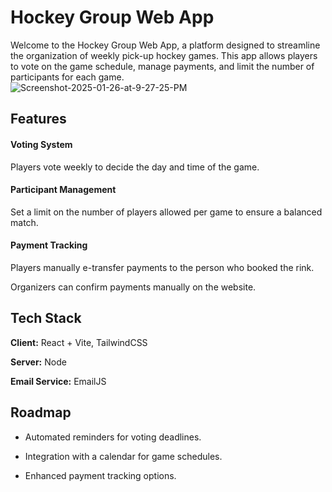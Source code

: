 
# Hockey Group Web App


Welcome to the Hockey Group Web App, a platform designed to streamline the organization of weekly pick-up hockey games. This app allows players to vote on the game schedule, manage payments, and limit the number of participants for each game.
<br/>
<img src="https://i.ibb.co/TRfPQ8N/Screenshot-2025-01-26-at-9-27-25-PM.png" alt="Screenshot-2025-01-26-at-9-27-25-PM"/>



## Features

#### Voting System

Players vote weekly to decide the day and time of the game.

#### Participant Management

Set a limit on the number of players allowed per game to ensure a balanced match.

#### Payment Tracking

Players manually e-transfer payments to the person who booked the rink.

Organizers can confirm payments manually on the website.


## Tech Stack

**Client:** React + Vite, TailwindCSS 

**Server:** Node

**Email Service:** EmailJS


## Roadmap

- Automated reminders for voting deadlines.



- Integration with a calendar for game schedules.

- Enhanced payment tracking options.

